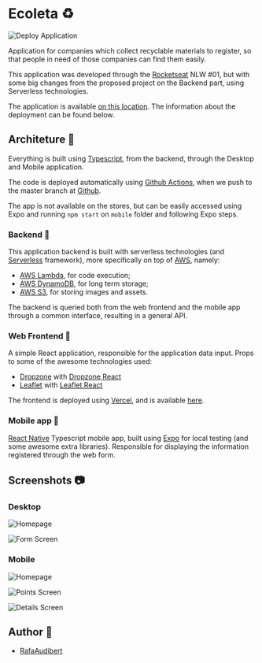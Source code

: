 # Ecoleta ♻️

![Deploy Application](https://github.com/rafaeelaudibert/Ecoleta/workflows/Deploy%20Application/badge.svg)

Application for companies which collect recyclable materials to register, so that people in need of those companies can find them easily.

This application was developed through the [Rocketseat](https://rocketseat.com.br/) NLW #01, but with some big changes from the proposed project on the Backend part, using Serverless technologies.

The application is available [on this location](https://ecoleta.rafaaudibert.dev). The information about the deployment can be found below.

## Architeture 📐

Everything is built using [Typescript](https://www.typescriptlang.org/), from the backend, through the Desktop and Mobile application.

The code is deployed automatically using [Github Actions](https://github.com/features/actions), when we push to the master branch at [Github](https://github.com).

The app is not available on the stores, but can be easily accessed using Expo and running `npm start` on `mobile` folder and following Expo steps.

### Backend 💾

This application backend is built with serverless technologies (and [Serverless](https://www.serverless.com/) framework), more specifically on top of [AWS](https://aws.amazon.com/), namely:

* [AWS Lambda](https://aws.amazon.com/lambda/), for code execution;
* [AWS DynamoDB](https://aws.amazon.com/dynamodb/), for long term storage;
* [AWS S3](https://aws.amazon.com/s3/), for storing images and assets.

The backend is queried both from the web frontend and the mobile app through a common interface, resulting in a general API.

### Web Frontend 💾

A simple React application, responsible for the application data input. Props to some of the awesome technologies used:

* [Dropzone](https://www.dropzonejs.com/) with [Dropzone React](https://react-dropzone.js.org/)
* [Leaflet](https://leafletjs.com/) with [Leaflet React](https://react-leaflet.js.org/)

The frontend is deployed using [Vercel](https://vercel.com/), and is available [here](https://ecoleta.rafaaudibert.dev).

### Mobile app 📱

[React Native](https://reactnative.dev/) Typescript mobile app, built using [Expo](https://expo.io/) for local testing (and some awesome extra libraries). Responsible for displaying the information registered through the web form.

## Screenshots 📷

### Desktop

![Homepage](./assets/ecoleta-web-1.png)

![Form Screen](./assets/ecoleta-web-2.png)

### Mobile

![Homepage](./assets/ecoleta-mobile-1.jpeg)

![Points Screen](./assets/ecoleta-mobile-2.jpeg)

![Details Screen](./assets/ecoleta-mobile-3.jpeg)

## Author 🧔

* [RafaAudibert](https://rafaaudibert.dev)
